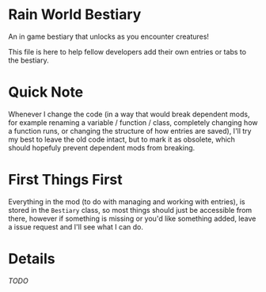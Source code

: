 # Rain World Bestiary
An in game bestiary that unlocks as you encounter creatures!

This file is here to help fellow developers add their own entries or tabs to the bestiary.

# Quick Note
Whenever I change the code (in a way that would break dependent mods, for example renaming a variable / function / class, completely changing how a function runs, or changing the structure of how entries are saved), I'll try my best to leave the old code intact, but to mark it as obsolete, which should hopefuly prevent dependent mods from breaking.

# First Things First
Everything in the mod (to do with managing and working with entries), is stored in the `Bestiary` class, so most things should just be accessible from there, however if something is missing or you'd like something added, leave a issue request and I'll see what I can do.

# Details
*TODO*

